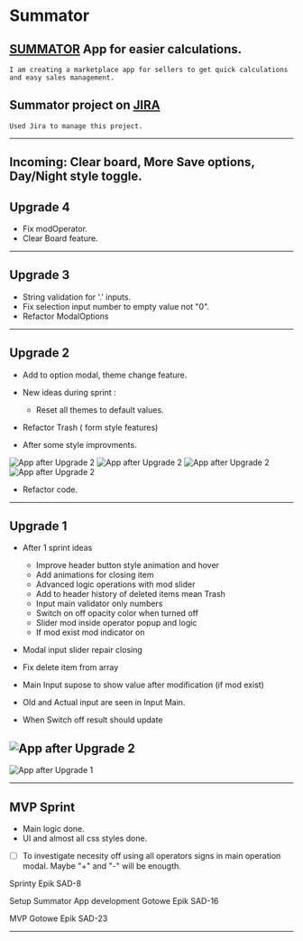 # Summator

## [SUMMATOR](https://liluter.github.io/Summator/) App for easier calculations.

    I am creating a marketplace app for sellers to get quick calculations and easy sales management.

## Summator project on [JIRA](https://awdziewicz.atlassian.net/wiki/spaces/SD/overview?atlOrigin=eyJpIjoiYmI2ODQxMWQwNzMwNDZiYjllZjhmZDE5NmQzMWQ3NDciLCJwIjoiaiJ9)

    Used Jira to manage this project.

---

## Incoming: Clear board, More Save options, Day/Night style toggle.

## Upgrade 4

- Fix modOperator.
- Clear Board feature.

---

## Upgrade 3

- String validation for '.' inputs.
- Fix selection input number to empty value not "0".
- Refactor ModalOptions

---

## Upgrade 2

- Add to option modal, theme change feature.
- New ideas during sprint :

  - Reset all themes to default values.

- Refactor Trash ( form style features)
- After some style improvments.

![App after Upgrade 2](./Images/upgrade2-0.png)
![App after Upgrade 2](./Images/upgrade2-1.png)
![App after Upgrade 2](./Images/upgrade2-2.png)
![App after Upgrade 2](./Images/upgrade2-3.png)

- Refactor code.

---

## Upgrade 1

- After 1 sprint ideas

  - Improve header button style animation and hover
  - Add animations for closing item
  - Advanced logic operations with mod slider
  - Add to header history of deleted items mean Trash
  - Input main validator only numbers
  - Switch on off opacity color when turned off
  - Slider mod inside operator popup and logic
  - If mod exist mod indicator on

- Modal input slider repair closing

- Fix delete item from array

- Main Input supose to show value after modification (if mod exist)

- Old and Actual input are seen in Input Main.

- When Switch off result should update

## ![App after Upgrade 2](./Images/Upgrade2.png)

![App after Upgrade 1](./Images/Upgrade1.png)

---

## MVP Sprint

- Main logic done.
- UI and almost all css styles done.

- [ ] To investigate necesity off using all operators signs in main operation modal. Maybe "+" and "-" will be enougth.

Sprinty
Epik
SAD-8

Setup Summator App development
Gotowe
Epik
SAD-16

MVP
Gotowe
Epik
SAD-23

---
